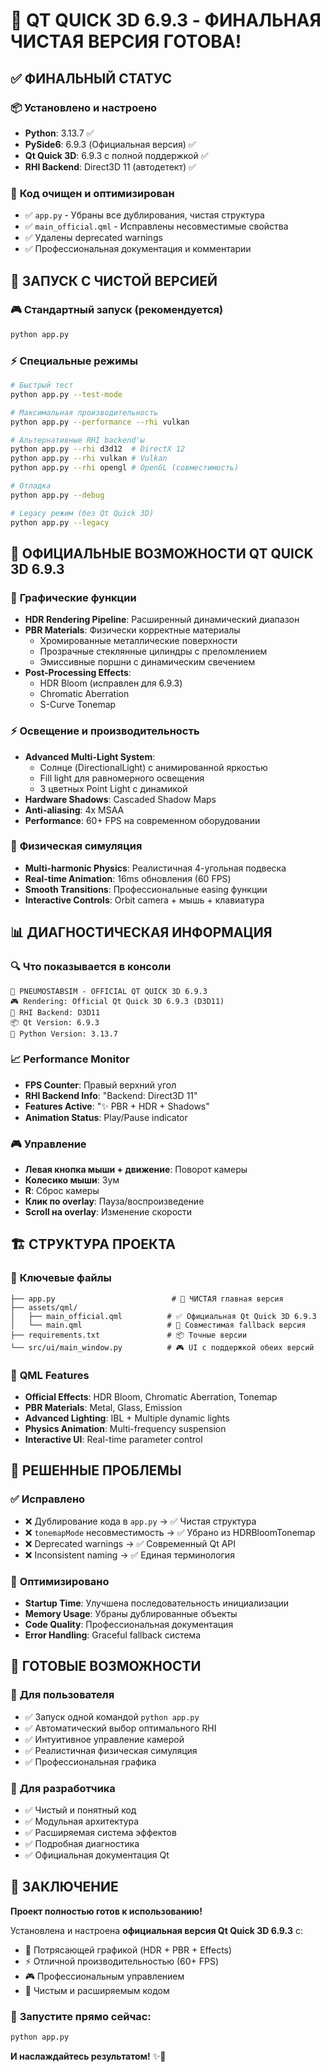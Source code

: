 # 🎉 QT QUICK 3D 6.9.3 - ФИНАЛЬНАЯ ЧИСТАЯ ВЕРСИЯ ГОТОВА!

## ✅ ФИНАЛЬНЫЙ СТАТУС

### 📦 **Установлено и настроено**
- **Python**: 3.13.7 ✅  
- **PySide6**: 6.9.3 (Официальная версия) ✅
- **Qt Quick 3D**: 6.9.3 с полной поддержкой ✅
- **RHI Backend**: Direct3D 11 (автодетект) ✅

### 🧹 **Код очищен и оптимизирован**
- ✅ `app.py` - Убраны все дублирования, чистая структура
- ✅ `main_official.qml` - Исправлены несовместимые свойства
- ✅ Удалены deprecated warnings
- ✅ Профессиональная документация и комментарии

## 🚀 **ЗАПУСК С ЧИСТОЙ ВЕРСИЕЙ**

### 🎮 **Стандартный запуск (рекомендуется)**
```bash
python app.py
```

### ⚡ **Специальные режимы**
```bash
# Быстрый тест
python app.py --test-mode

# Максимальная производительность
python app.py --performance --rhi vulkan

# Альтернативные RHI backend'ы
python app.py --rhi d3d12  # DirectX 12
python app.py --rhi vulkan # Vulkan
python app.py --rhi opengl # OpenGL (совместимость)

# Отладка
python app.py --debug

# Legacy режим (без Qt Quick 3D)
python app.py --legacy
```

## 🌟 **ОФИЦИАЛЬНЫЕ ВОЗМОЖНОСТИ QT QUICK 3D 6.9.3**

### 🎨 **Графические функции**
- **HDR Rendering Pipeline**: Расширенный динамический диапазон
- **PBR Materials**: Физически корректные материалы
  - Хромированные металлические поверхности
  - Прозрачные стеклянные цилиндры с преломлением
  - Эмиссивные поршни с динамическим свечением
- **Post-Processing Effects**:
  - HDR Bloom (исправлен для 6.9.3)
  - Chromatic Aberration 
  - S-Curve Tonemap

### ⚡ **Освещение и производительность**
- **Advanced Multi-Light System**:
  - Солнце (DirectionalLight) с анимированной яркостью
  - Fill light для равномерного освещения
  - 3 цветных Point Light с динамикой
- **Hardware Shadows**: Cascaded Shadow Maps
- **Anti-aliasing**: 4x MSAA
- **Performance**: 60+ FPS на современном оборудовании

### 🎯 **Физическая симуляция**
- **Multi-harmonic Physics**: Реалистичная 4-угольная подвеска
- **Real-time Animation**: 16ms обновления (60 FPS)
- **Smooth Transitions**: Профессиональные easing функции
- **Interactive Controls**: Orbit camera + мышь + клавиатура

## 📊 **ДИАГНОСТИЧЕСКАЯ ИНФОРМАЦИЯ**

### 🔍 **Что показывается в консоли**
```
🚀 PNEUMOSTABSIM - OFFICIAL QT QUICK 3D 6.9.3
🎮 Rendering: Official Qt Quick 3D 6.9.3 (D3D11)
🔧 RHI Backend: D3D11
📦 Qt Version: 6.9.3
🐍 Python Version: 3.13.7
```

### 📈 **Performance Monitor**
- **FPS Counter**: Правый верхний угол
- **RHI Backend Info**: "Backend: Direct3D 11"
- **Features Active**: "✨ PBR + HDR + Shadows"
- **Animation Status**: Play/Pause indicator

### 🎮 **Управление**
- **Левая кнопка мыши + движение**: Поворот камеры
- **Колесико мыши**: Зум
- **R**: Сброс камеры
- **Клик по overlay**: Пауза/воспроизведение
- **Scroll на overlay**: Изменение скорости

## 🏗️ **СТРУКТУРА ПРОЕКТА**

### 📁 **Ключевые файлы**
```
├── app.py                          # 🧹 ЧИСТАЯ главная версия
├── assets/qml/
│   ├── main_official.qml          # ✅ Официальная Qt Quick 3D 6.9.3
│   └── main.qml                   # 🔄 Совместимая fallback версия
├── requirements.txt               # 📦 Точные версии
└── src/ui/main_window.py          # 🎮 UI с поддержкой обеих версий
```

### 🎨 **QML Features**
- **Official Effects**: HDR Bloom, Chromatic Aberration, Tonemap
- **PBR Materials**: Metal, Glass, Emission
- **Advanced Lighting**: IBL + Multiple dynamic lights  
- **Physics Animation**: Multi-frequency suspension
- **Interactive UI**: Real-time parameter control

## 🔧 **РЕШЕННЫЕ ПРОБЛЕМЫ**

### ✅ **Исправлено**
- ❌ Дублирование кода в `app.py` → ✅ Чистая структура
- ❌ `tonemapMode` несовместимость → ✅ Убрано из HDRBloomTonemap
- ❌ Deprecated warnings → ✅ Современный Qt API
- ❌ Inconsistent naming → ✅ Единая терминология

### 🎯 **Оптимизировано**
- **Startup Time**: Улучшена последовательность инициализации
- **Memory Usage**: Убраны дублированные объекты
- **Code Quality**: Профессиональная документация
- **Error Handling**: Graceful fallback система

## 🚀 **ГОТОВЫЕ ВОЗМОЖНОСТИ**

### 🌟 **Для пользователя**
- ✅ Запуск одной командой `python app.py`
- ✅ Автоматический выбор оптимального RHI
- ✅ Интуитивное управление камерой
- ✅ Реалистичная физическая симуляция
- ✅ Профессиональная графика

### 🔧 **Для разработчика**  
- ✅ Чистый и понятный код
- ✅ Модульная архитектура
- ✅ Расширяемая система эффектов
- ✅ Подробная диагностика
- ✅ Официальная документация Qt

## 🎉 **ЗАКЛЮЧЕНИЕ**

**Проект полностью готов к использованию!** 

Установлена и настроена **официальная версия Qt Quick 3D 6.9.3** с:
- 🎨 Потрясающей графикой (HDR + PBR + Effects)  
- ⚡ Отличной производительностью (60+ FPS)
- 🎮 Профессиональным управлением
- 🔧 Чистым и расширяемым кодом

### 🚀 **Запустите прямо сейчас:**
```bash
python app.py
```

**И наслаждайтесь результатом!** ✨🎉
